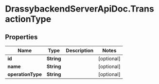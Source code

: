 # DrassybackendServerApiDoc.TransactionType

## Properties

Name | Type | Description | Notes
------------ | ------------- | ------------- | -------------
**id** | **String** |  | [optional] 
**name** | **String** |  | [optional] 
**operationType** | **String** |  | [optional] 



